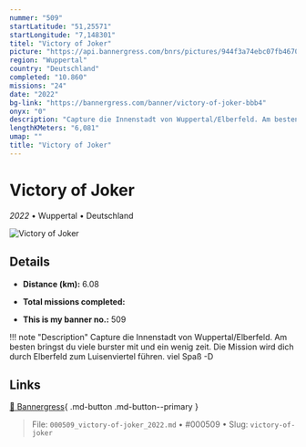 ```yaml
---
nummer: "509"
startLatitude: "51,25571"
startLongitude: "7,148301"
titel: "Victory of Joker"
picture: "https://api.bannergress.com/bnrs/pictures/944f3a74ebc07fb46703491c0a54556a"
region: "Wuppertal"
country: "Deutschland"
completed: "10.860"
missions: "24"
date: "2022"
bg-link: "https://bannergress.com/banner/victory-of-joker-bbb4"
onyx: "0"
description: "Capture die Innenstadt von Wuppertal/Elberfeld. Am besten bringst du viele burster mit und ein wenig zeit. Die Mission wird dich durch Elberfeld zum Luisenviertel führen. viel Spaß -D"
lengthKMeters: "6,081"
umap: ""
title: "Victory of Joker"
---
```

# Victory of Joker

*2022* • Wuppertal • Deutschland

![Victory of Joker](https://api.bannergress.com/bnrs/pictures/944f3a74ebc07fb46703491c0a54556a)

## Details
- **Distance (km):** 6.08

- **Total missions completed:** 
- **This is my banner no.:** 509


!!! note "Description"
    Capture die Innenstadt von Wuppertal/Elberfeld. Am besten bringst du viele burster mit und ein wenig zeit. Die Mission wird dich durch Elberfeld zum Luisenviertel führen. viel Spaß -D



## Links
[🔗 Bannergress](https://bannergress.com/banner/victory-of-joker-bbb4){ .md-button .md-button--primary }



> File: `000509_victory-of-joker_2022.md` • #000509 • Slug: `victory-of-joker`
